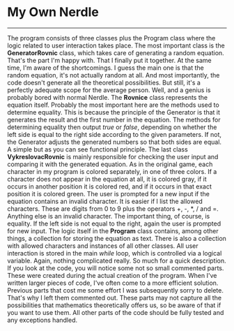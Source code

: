 # My Own Nerdle
***
The program consists of three classes plus the Program class where the logic related to user interaction takes place.
The most important class is the **GeneratorRovnic** class, which takes care of generating a random equation. That's the part I'm happy with. That I finally put it together. At the same time, I'm aware of the shortcomings. I guess the main one is that the random equation, it's not actually random at all. And most importantly, the code doesn't generate all the theoretical possibilities. But still, it's a perfectly adequate scope for the average person. Well, and a genius is probably bored with normal Nerdle. 
The **Rovnice** class represents the equation itself. Probably the most important here are the methods used to determine equality. This is because the principle of the Generator is that it generates the result and the first number in the equation. The methods for determining equality then output _true_ or _false_, depending on whether the left side is equal to the right side according to the given parameters. If not, the Generator adjusts the generated numbers so that both sides are equal. A simple but as you can see functional principle. 
The last class **VykreslovacRovnic** is mainly responsible for checking the user input and comparing it with the generated equation. As in the original game, each character in my program is colored separately, in one of three colors. If a character does not appear in the equation at all, it is colored gray, if it occurs in another position it is colored red, and if it occurs in that exact position it is colored green. The user is prompted for a new input if the equation contains an invalid character. It is easier if I list the allowed characters. These are digits from 0 to 9 plus the operators +, -, *, / and =. Anything else is an invalid character. The important thing, of course, is equality. If the left side is not equal to the right, again the user is prompted for new input. 
The logic itself in the **Program** class contains, among other things, a collection for storing the equation as text. There is also a collection with allowed characters and instances of all other classes. All user interaction is stored in the main _while_ loop, which is controlled via a logical variable. Again, nothing complicated really.
So much for a quick description. If you look at the code, you will notice some not so small commented parts. These were created during the actual creation of the program. When I've written larger pieces of code, I've often come to a more efficient solution. Previous parts that cost me some effort I was subsequently sorry to delete. That's why I left them commented out. These parts may not capture all the possibilities that mathematics theoretically offers us, so be aware of that if you want to use them. All other parts of the code should be fully tested and any exceptions handled. 
